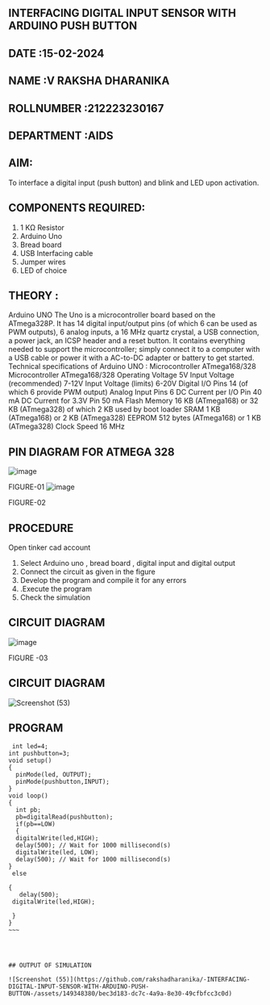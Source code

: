 ## INTERFACING DIGITAL INPUT SENSOR WITH ARDUINO PUSH BUTTON
## DATE :15-02-2024
## NAME :V RAKSHA DHARANIKA																			             
## ROLLNUMBER :212223230167
## DEPARTMENT :AIDS


## AIM:
To interface a digital input (push button) and blink and LED upon activation.
## COMPONENTS REQUIRED:
1.	1 KΩ Resistor 
2.	Arduino Uno 
3.	Bread board 
4.	USB Interfacing cable 
5.	Jumper wires 
6.	LED of choice 
## THEORY :
Arduino UNO
 	  The Uno is a microcontroller board based on the ATmega328P. It has 14 digital input/output pins (of which 6 can be used as PWM outputs), 6 analog inputs, a 16 MHz quartz crystal, a USB connection, a power jack, an ICSP header and a reset button. It contains everything needed to support the microcontroller; simply connect it to a computer with a USB cable or power it with a AC-to-DC adapter or battery to get started.
	Technical specifications of Arduino UNO :
Microcontroller	ATmega168/328
Microcontroller	ATmega168/328
Operating Voltage	5V
Input Voltage (recommended)	7-12V
Input Voltage (limits)	6-20V
Digital I/O Pins	14 (of which 6 provide PWM output)
Analog Input Pins	6
DC Current per I/O Pin	40 mA
DC Current for 3.3V Pin	50 mA
Flash Memory	16 KB (ATmega168) or 32 KB (ATmega328) of which 2 KB used by boot loader
SRAM	1 KB (ATmega168) or 2 KB (ATmega328)
EEPROM	512 bytes (ATmega168) or 1 KB (ATmega328)
Clock Speed	16 MHz
## PIN DIAGRAM FOR ATMEGA 328
 
![image](https://user-images.githubusercontent.com/36288975/163530394-115baee4-7ed1-49fe-9cce-d7b625e11e85.png)

FIGURE-01
![image](https://user-images.githubusercontent.com/36288975/163530431-4d390e98-0942-42d8-95b8-f57d348e6ad8.png)

FIGURE-02
## PROCEDURE 
 Open tinker cad account 
1.	Select Arduino uno , bread board , digital input and digital output 
2.	Connect the circuit as given in the figure 
3.	Develop the program and compile it for any errors 
4.	 .Execute the program 
5.	Check the simulation 



## CIRCUIT DIAGRAM 


![image](https://user-images.githubusercontent.com/36288975/163530437-87a0afbd-b3c9-44ad-b907-5de63486fb9d.png)



FIGURE -03

## CIRCUIT DIAGRAM 

![Screenshot (53)](https://github.com/rakshadharanika/-INTERFACING-DIGITAL-INPUT-SENSOR-WITH-ARDUINO-PUSH-BUTTON-/assets/149348380/759fe0e7-961f-45f4-80e3-aff11009d7c2)


## PROGRAM 



~~~~~~~~~~~~~~~
 int led=4;
int pushbutton=3;
void setup()
{
  pinMode(led, OUTPUT);
  pinMode(pushbutton,INPUT);
}
void loop()
{ 
  int pb;
  pb=digitalRead(pushbutton);
  if(pb==LOW)
  {
  digitalWrite(led,HIGH);
  delay(500); // Wait for 1000 millisecond(s)
  digitalWrite(led, LOW);
  delay(500); // Wait for 1000 millisecond(s)
} 
 else
  
{
   delay(500);
 digitalWrite(led,HIGH);
   
 }
}
~~~




## OUTPUT OF SIMULATION

![Screenshot (55)](https://github.com/rakshadharanika/-INTERFACING-DIGITAL-INPUT-SENSOR-WITH-ARDUINO-PUSH-BUTTON-/assets/149348380/bec3d183-dc7c-4a9a-8e30-49cfbfcc3c0d)


 
 
 



